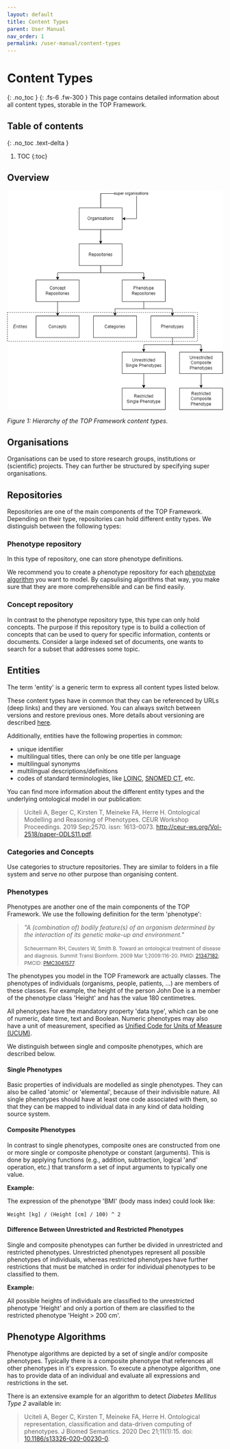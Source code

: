```yaml
---
layout: default
title: Content Types
parent: User Manual
nav_order: 1
permalink: /user-manual/content-types
---
```


# Content Types
{: .no_toc }
{: .fs-6 .fw-300 }
This page contains detailed information about all content types, storable in the TOP Framework.

## Table of contents
{: .no_toc .text-delta }

1. TOC
{:toc}

## Overview

![Hierarchy](../assets/images/content-type-hierarchy.png)

_Figure 1: Hierarchy of the TOP Framework content types._

## Organisations

Organisations can be used to store research groups, institutions or (scientific) projects. They can further be structured by specifying super organisations.

## Repositories

Repositories are one of the main components of the TOP Framework. Depending on their type, repositories can hold different entity types.
We distinguish between the following types:

### Phenotype repository

In this type of repository, one can store phenotype definitions.

We recommend you to create a phenotype repository for each [phenotype algorithm](#phenotype-algorithm) you want to model.
By capsulising algorithms that way, you make sure that they are more comprehensible and can be find easily.

### Concept repository

In contrast to the phenotype repository type, this type can only hold concepts.
The purpose if this repository type is to build a collection of concepts that can be used to query for specific information, contents or documents.
Consider a large indexed set of documents, one wants to search for a subset that addresses some topic.

## Entities

The term 'entity' is a generic term to express all content types listed below.

These content types have in common that they can be referenced by URLs (deep links) and they are versioned.
You can always switch between versions and restore previous ones.
More details about versioning are described [here](phenotype-editor/versioning).

Additionally, entities have the following properties in common:

* unique identifier
* multilingual titles, there can only be one title per language
* multilingual synonyms
* multilingual descriptions/definitions
* codes of standard terminologies, like [LOINC](https://loinc.org), [SNOMED CT](https://www.snomed.org), etc.

You can find more information about the different entity types and the underlying ontological model in our publication:

> Uciteli A, Beger C, Kirsten T, Meineke FA, Herre H. Ontological Modelling and Reasoning of Phenotypes. CEUR Workshop Proceedings. 2019 Sep;2570. issn: 1613-0073. http://ceur-ws.org/Vol-2518/paper-ODLS11.pdf.

### Categories and Concepts

Use categories to structure repositories. They are similar to folders in a file system and serve no other purpose than organising content.

### Phenotypes

Phenotypes are another one of the main components of the TOP Framework. We use the following definition for the term 'phenotype':

> _"A (combination of) bodily feature(s) of an organism determined by the interaction of its genetic make-up and environment."_
>
> <small>Scheuermann RH, Ceusters W, Smith B. Toward an ontological treatment of disease and diagnosis. Summit Transl Bioinform. 2009 Mar 1;2009:116-20. PMID: [21347182](https://pubmed.ncbi.nlm.nih.gov/21347182/); PMCID: [PMC3041577](https://www.ncbi.nlm.nih.gov/pmc/articles/PMC3041577/).</small>

The phenotypes you model in the TOP Framework are actually classes. The phenotypes of individuals (organisms, people, patients, ...) are members of these classes. For example, the height of the person John Doe is a member of the phenotype class 'Height' and has the value 180 centimetres.

All phenotypes have the mandatory property 'data type', which can be one of numeric, date time, text and Boolean.
Numeric phenotypes may also have a unit of measurement, specified as [Unified Code for Units of Measure (UCUM)](https://ucum.org).

We distinguish between single and composite phenotypes, which are described below.

#### Single Phenotypes

Basic properties of individuals are modelled as single phenotypes. They can also be called 'atomic' or 'elemental', because of their indivisible nature.
All single phenotypes should have at least one code associated with them, so that they can be mapped to individual data in any kind of data holding source system.

#### Composite Phenotypes

In contrast to single phenotypes, composite ones are constructed from one or more single or composite phenotype or constant (arguments).
This is done by applying functions (e.g., addition, subtraction, logical 'and' operation, etc.) that transform a set of input arguments to typically one value.

**Example:**

The expression of the phenotype 'BMI' (body mass index) could look like:

```
Weight [kg] / (Height [cm] / 100) ^ 2
```

#### Difference Between Unrestricted and Restricted Phenotypes

Single and composite phenotypes can further be divided in unrestricted and restricted phenotypes. Unrestricted phenotypes represent all possible phenotypes of individuals,
whereas restricted phenotypes have further restrictions that must be matched in order for individual phenotypes to be classified to them.

**Example:**

All possible heights of individuals are classified to the unrestricted phenotype 'Height' and only a portion of them are classified to the restricted phenotype 'Height > 200 cm'.

## Phenotype Algorithms

Phenotype algorithms are depicted by a set of single and/or composite phenotypes. Typically there is a composite phenotype that references all other phenotypes in it's expression.
To execute a phenotype algorithm, one has to provide data of an individual and evaluate all expressions and restrictions in the set.

There is an extensive example for an algorithm to detect _Diabetes Mellitus Type 2_ available in:

> Uciteli A, Beger C, Kirsten T, Meineke FA, Herre H. Ontological representation, classification and data-driven computing of phenotypes. J Biomed Semantics. 2020 Dec 21;11(1):15. doi: [10.1186/s13326-020-00230-0](https://doi.org/10.1186/s13326-020-00230-0).
